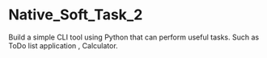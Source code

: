 # Native_Soft_Task_2

Build a simple CLI tool using Python that can perform useful tasks.
Such as ToDo list application , Calculator.

